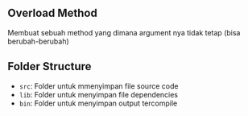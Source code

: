 ## Overload Method

Membuat sebuah method yang dimana argument nya tidak tetap (bisa berubah-berubah)

## Folder Structure

- `src`: Folder untuk mmenyimpan file source code
- `lib`: Folder untuk menyimpan file dependencies
- `bin`: Folder untuk menyimpan output tercompile
